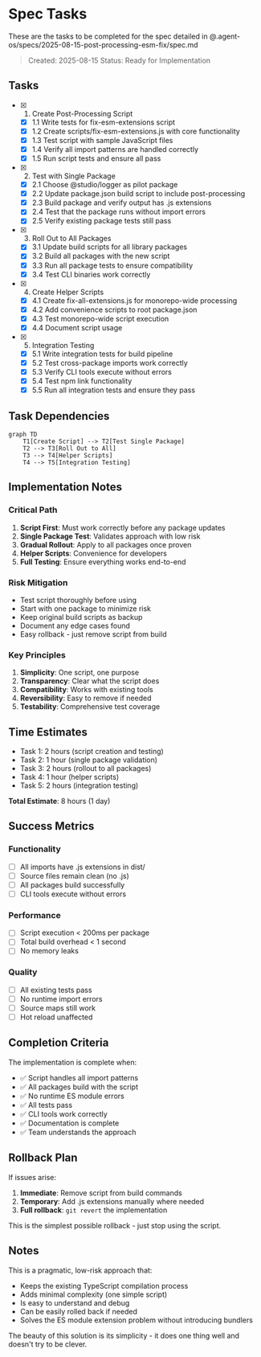 # Spec Tasks

These are the tasks to be completed for the spec detailed in @.agent-os/specs/2025-08-15-post-processing-esm-fix/spec.md

> Created: 2025-08-15
> Status: Ready for Implementation

## Tasks

- [x] 1. Create Post-Processing Script
  - [x] 1.1 Write tests for fix-esm-extensions script
  - [x] 1.2 Create scripts/fix-esm-extensions.js with core functionality
  - [x] 1.3 Test script with sample JavaScript files
  - [x] 1.4 Verify all import patterns are handled correctly
  - [x] 1.5 Run script tests and ensure all pass

- [x] 2. Test with Single Package
  - [x] 2.1 Choose @studio/logger as pilot package
  - [x] 2.2 Update package.json build script to include post-processing
  - [x] 2.3 Build package and verify output has .js extensions
  - [x] 2.4 Test that the package runs without import errors
  - [x] 2.5 Verify existing package tests still pass

- [x] 3. Roll Out to All Packages
  - [x] 3.1 Update build scripts for all library packages
  - [x] 3.2 Build all packages with the new script
  - [x] 3.3 Run all package tests to ensure compatibility
  - [x] 3.4 Test CLI binaries work correctly

- [x] 4. Create Helper Scripts
  - [x] 4.1 Create fix-all-extensions.js for monorepo-wide processing
  - [x] 4.2 Add convenience scripts to root package.json
  - [x] 4.3 Test monorepo-wide script execution
  - [x] 4.4 Document script usage

- [x] 5. Integration Testing
  - [x] 5.1 Write integration tests for build pipeline
  - [x] 5.2 Test cross-package imports work correctly
  - [x] 5.3 Verify CLI tools execute without errors
  - [x] 5.4 Test npm link functionality
  - [x] 5.5 Run all integration tests and ensure they pass

## Task Dependencies

```mermaid
graph TD
    T1[Create Script] --> T2[Test Single Package]
    T2 --> T3[Roll Out to All]
    T3 --> T4[Helper Scripts]
    T4 --> T5[Integration Testing]
```

## Implementation Notes

### Critical Path

1. **Script First**: Must work correctly before any package updates
2. **Single Package Test**: Validates approach with low risk
3. **Gradual Rollout**: Apply to all packages once proven
4. **Helper Scripts**: Convenience for developers
5. **Full Testing**: Ensure everything works end-to-end

### Risk Mitigation

- Test script thoroughly before using
- Start with one package to minimize risk
- Keep original build scripts as backup
- Document any edge cases found
- Easy rollback - just remove script from build

### Key Principles

1. **Simplicity**: One script, one purpose
2. **Transparency**: Clear what the script does
3. **Compatibility**: Works with existing tools
4. **Reversibility**: Easy to remove if needed
5. **Testability**: Comprehensive test coverage

## Time Estimates

- Task 1: 2 hours (script creation and testing)
- Task 2: 1 hour (single package validation)
- Task 3: 2 hours (rollout to all packages)
- Task 4: 1 hour (helper scripts)
- Task 5: 2 hours (integration testing)

**Total Estimate**: 8 hours (1 day)

## Success Metrics

### Functionality

- [ ] All imports have .js extensions in dist/
- [ ] Source files remain clean (no .js)
- [ ] All packages build successfully
- [ ] CLI tools execute without errors

### Performance

- [ ] Script execution < 200ms per package
- [ ] Total build overhead < 1 second
- [ ] No memory leaks

### Quality

- [ ] All existing tests pass
- [ ] No runtime import errors
- [ ] Source maps still work
- [ ] Hot reload unaffected

## Completion Criteria

The implementation is complete when:

- ✅ Script handles all import patterns
- ✅ All packages build with the script
- ✅ No runtime ES module errors
- ✅ All tests pass
- ✅ CLI tools work correctly
- ✅ Documentation is complete
- ✅ Team understands the approach

## Rollback Plan

If issues arise:

1. **Immediate**: Remove script from build commands
2. **Temporary**: Add .js extensions manually where needed
3. **Full rollback**: `git revert` the implementation

This is the simplest possible rollback - just stop using the script.

## Notes

This is a pragmatic, low-risk approach that:

- Keeps the existing TypeScript compilation process
- Adds minimal complexity (one simple script)
- Is easy to understand and debug
- Can be easily rolled back if needed
- Solves the ES module extension problem without introducing bundlers

The beauty of this solution is its simplicity - it does one thing well and doesn't try to be clever.
